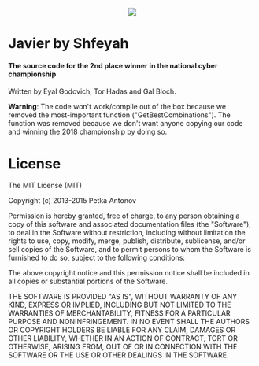 <p align="center">
<img src ="https://d13yacurqjgara.cloudfront.net/users/31348/screenshots/3100932/david_holt_1x.jpg" /><br />
<a><h1>Javier by Shfeyah</h1></a>
<h4>The source code for the 2nd place winner in the national cyber championship</h4>

<span>
Written by Eyal Godovich, Tor Hadas and Gal Bloch.

<b>Warning</b>: The code won't work/compile out of the box because we removed the most-important function ("GetBestCombinations"). 
The function was removed because we don't want anyone copying our code and winning the 2018 championship by doing so.
</span>
</p>

# License

The MIT License (MIT)

Copyright (c) 2013-2015 Petka Antonov

Permission is hereby granted, free of charge, to any person obtaining a copy
of this software and associated documentation files (the "Software"), to deal
in the Software without restriction, including without limitation the rights
to use, copy, modify, merge, publish, distribute, sublicense, and/or sell
copies of the Software, and to permit persons to whom the Software is
furnished to do so, subject to the following conditions:

The above copyright notice and this permission notice shall be included in
all copies or substantial portions of the Software.

THE SOFTWARE IS PROVIDED "AS IS", WITHOUT WARRANTY OF ANY KIND, EXPRESS OR
IMPLIED, INCLUDING BUT NOT LIMITED TO THE WARRANTIES OF MERCHANTABILITY,
FITNESS FOR A PARTICULAR PURPOSE AND NONINFRINGEMENT.  IN NO EVENT SHALL THE
AUTHORS OR COPYRIGHT HOLDERS BE LIABLE FOR ANY CLAIM, DAMAGES OR OTHER
LIABILITY, WHETHER IN AN ACTION OF CONTRACT, TORT OR OTHERWISE, ARISING FROM,
OUT OF OR IN CONNECTION WITH THE SOFTWARE OR THE USE OR OTHER DEALINGS IN
THE SOFTWARE.
